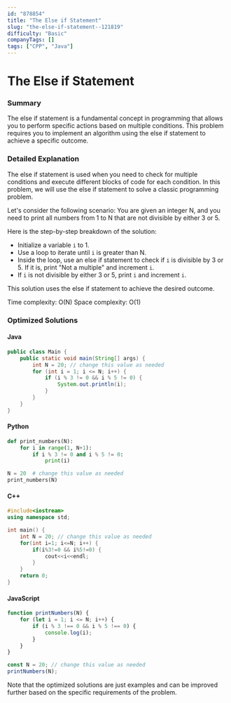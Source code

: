 ```yaml
---
id: "878854"
title: "The Else if Statement"
slug: "the-else-if-statement--121819"
difficulty: "Basic"
companyTags: []
tags: ["CPP", "Java"]
---
```


**The Else if Statement**
=====================================================

### Summary
The else if statement is a fundamental concept in programming that allows you to perform specific actions based on multiple conditions. This problem requires you to implement an algorithm using the else if statement to achieve a specific outcome.

### Detailed Explanation
The else if statement is used when you need to check for multiple conditions and execute different blocks of code for each condition. In this problem, we will use the else if statement to solve a classic programming problem.

Let's consider the following scenario: You are given an integer N, and you need to print all numbers from 1 to N that are not divisible by either 3 or 5.

Here is the step-by-step breakdown of the solution:

* Initialize a variable `i` to 1.
* Use a loop to iterate until `i` is greater than N.
* Inside the loop, use an else if statement to check if `i` is divisible by 3 or 5. If it is, print "Not a multiple" and increment `i`.
* If `i` is not divisible by either 3 or 5, print `i` and increment `i`.

This solution uses the else if statement to achieve the desired outcome.

Time complexity: O(N)
Space complexity: O(1)

### Optimized Solutions
#### Java
```java
public class Main {
    public static void main(String[] args) {
        int N = 20; // change this value as needed
        for (int i = 1; i <= N; i++) {
            if (i % 3 != 0 && i % 5 != 0) {
                System.out.println(i);
            }
        }
    }
}
```

#### Python
```python
def print_numbers(N):
    for i in range(1, N+1):
        if i % 3 != 0 and i % 5 != 0:
            print(i)

N = 20  # change this value as needed
print_numbers(N)
```

#### C++
```cpp
#include<iostream>
using namespace std;

int main() {
    int N = 20; // change this value as needed
    for(int i=1; i<=N; i++) {
        if(i%3!=0 && i%5!=0) {
            cout<<i<<endl;
        }
    }
    return 0;
}
```

#### JavaScript
```javascript
function printNumbers(N) {
    for (let i = 1; i <= N; i++) {
        if (i % 3 !== 0 && i % 5 !== 0) {
            console.log(i);
        }
    }
}

const N = 20; // change this value as needed
printNumbers(N);
```

Note that the optimized solutions are just examples and can be improved further based on the specific requirements of the problem.